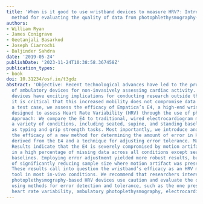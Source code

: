 ```yaml
---
title: 'When is it good to use wristband devices to measure HRV?: Introducing a new
  method for evaluating the quality of data from photophlethysmography-based HRV devices'
authors:
- William Ryan
- James Conigrave
- Geetanjali Basarkod
- Joseph Ciarrochi
- Baljinder Sahdra
date: '2019-05-24'
publishDate: '2023-11-24T10:38:58.367458Z'
publication_types:
- book
doi: 10.31234/osf.io/t3gdz
abstract: 'Objective: Recent technological advances have led to the proliferation
  of ambulatory devices for non-invasively assessing cardiac activity. While these
  devices have exciting implications for conducting research outside the laboratory,
  it is critical that this increased mobility does not compromise data quality. As
  a test case, we assess the efficacy of Empatica’s E4, a high-end wristband device
  designed to assess Heart Rate Variability (HRV) through the use of photoplethysmography.
  Approach: We compare the E4 to traditional, wired electrocardiogram measures across
  a variety of conditions, including seated, supine, and standing baselines, as well
  as typing and grip strength tasks. Most importantly, we introduce and demonstrate
  the efficacy of a new method for determining the amount of error in HRV estimates
  derived from the E4 and a technique for adjusting error tolerance. Main Results:
  Results indicate that the E4 is severely compromised by motion artifact, resulting
  in a high percentage of missing data across all conditions except seated and supine
  baselines. Employing error adjustment yielded more robust results, but at the cost
  of significantly reducing sample size where motion artifact was present. Significance:
  These results call into question the wristband’s efficacy as an HRV measurement
  tool in most in-vivo conditions. We recommend that researchers interested in using
  photoplethysmography-based HRV devices use caution and evaluate the data quality
  using methods for error detection and tolerance, such as the one presented here.Keywords:
  heart rate variability, ambulatory photoplethysmography, electrocardiogram.'
---
```

